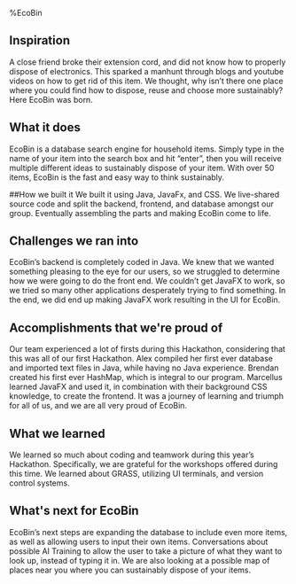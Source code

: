 %EcoBin

## Inspiration
A close friend broke their extension cord, and did not know how to properly dispose of electronics. This sparked a manhunt through blogs and youtube videos on how to get rid of this item. We thought, why isn’t there one place where you could find how to dispose, reuse and choose more sustainably? Here EcoBin was born.

## What it does
EcoBin is a database search engine for household items. Simply type in the name of your item into the search box and hit “enter”, then you will receive multiple different ideas to sustainably dispose of your item. With over 50 items, EcoBin is the fast and easy way to think sustainably.

##How we built it
We built it using Java, JavaFx, and CSS. We live-shared source code and split the backend, frontend, and database amongst our group. Eventually assembling the parts and making EcoBin come to life.

## Challenges we ran into
EcoBin’s backend is completely coded in Java. We knew that we wanted something pleasing to the eye for our users, so we struggled to determine how we were going to do the front end. We couldn’t get JavaFX to work, so we tried so many other applications desperately trying to find something. In the end, we did end up making JavaFX work resulting in the UI for EcoBin.

## Accomplishments that we're proud of
Our team experienced a lot of firsts during this Hackathon, considering that this was all of our first Hackathon. Alex compiled her first ever database and imported text files in Java, while having no Java experience. Brendan created his first ever HashMap, which is integral to our program. Marcellus learned JavaFX and used it, in combination with their background CSS knowledge, to create the frontend. It was a journey of learning and triumph for all of us, and we are all very proud of EcoBin.

## What we learned
We learned so much about coding and teamwork during this year’s Hackathon. Specifically, we are grateful for the workshops offered during this time. We learned about GRASS, utilizing UI terminals, and version control systems.

## What's next for EcoBin
EcoBin’s next steps are expanding the database to include even more items, as well as allowing users to input their own items. Conversations about possible AI Training to allow the user to take a picture of what they want to look up, instead of typing it in. We are also looking at a possible map of places near you where you can sustainably dispose of your items.
